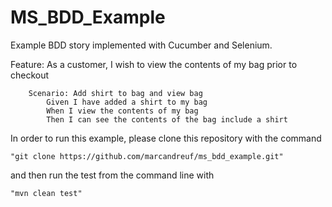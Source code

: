# MS_BDD_Example
Example BDD story implemented with Cucumber and Selenium.

Feature: As a customer, I wish to view the contents of my bag prior to checkout

```
    Scenario: Add shirt to bag and view bag
        Given I have added a shirt to my bag
        When I view the contents of my bag
        Then I can see the contents of the bag include a shirt
```

In order to run this example, please clone this repository with the command
 
````
"git clone https://github.com/marcandreuf/ms_bdd_example.git"
````
and then run the test from the command line with

```
"mvn clean test"
```
